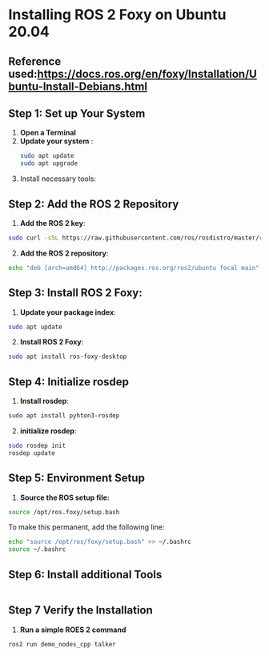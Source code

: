 # Installing ROS 2 Foxy on Ubuntu 20.04

## Reference used:https://docs.ros.org/en/foxy/Installation/Ubuntu-Install-Debians.html
## Step 1: Set up Your System

1. **Open a Terminal**
2. **Update your system** :
   ```bash
   sudo apt update
   sudo apt upgrade

3. Install necessary tools:

## Step 2: Add the ROS 2 Repository
1. **Add the ROS 2 key**:
```bash
sudo curl -sSL https://raw.githubusercontent.com/ros/rosdistro/master/ros.key | sudo apt-key add -
```
2. **Add the ROS 2 repository**:
```bash
echo "deb [arch=amd64] http://packages.ros.org/ros2/ubuntu focal main" | sudo tee /etc/apt/sources.list.d/ros2-latest.list
```
## Step 3: Install ROS 2 Foxy:
1. **Update your package index**:
```bash
sudo apt update
```
2. **Install ROS 2 Foxy**:
```bash
sudo apt install ros-foxy-desktop
```

## Step 4: Initialize rosdep

1. **Install rosdep**:
```bash
sudo apt install pyhton3-rosdep
```
2. **initialize rosdep**:
```bash
sudo rosdep init
rosdep update
```

## Step 5: Environment Setup
1. **Source the ROS setup file:**
```bash
source /opt/ros.foxy/setup.bash
```
To make this permanent, add the following line:
```bash
echo "source /opt/ros/foxy/setup.bash" >> ~/.bashrc
source ~/.bashrc
```

## Step 6: Install additional Tools
```bash

```

## Step 7 Verify the Installation
1. **Run a simple ROES 2 command**
```bash
ros2 run demo_nodes_cpp talker
```


